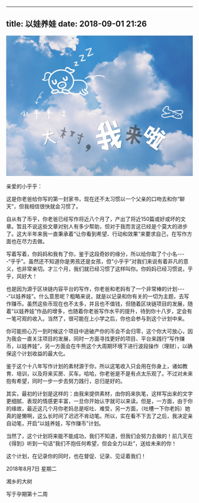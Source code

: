  ---
title: 以娃养娃
date: 2018-09-01 21:26
---

![](./_image/WechatIMG2959.jpeg)
 
亲爱的小乎乎：
 
这是你老爸给你写的第一封家书，现在还不太习惯以一个父亲的口吻去和你“聊天”，但我相信很快就会习惯了。
 
自从有了币乎，你老爸已经写作将近八个月了，产出了将近150篇或好或坏的文章。暂且不说这些文章对别人有多少帮助，但对于我而言这已经是个莫大的进步了。这大半年来我一直秉承着“让你看到希望、行动和效果”来要求自己，在写作方面也在尽力去做。
 
写着写着，你妈妈和我有了你，鉴于这段奇妙的缘分，所以给你取了个小名----“乎乎”。虽然还不知道你是男孩还是女孩，但“小乎乎”对我们来说有着非凡的意义，也非常亲切。才三个月，我们就已经习惯了这样叫你。你妈妈已经习惯说，乎乎，风好大！
 
也是因为源于区块链内容平台的写作，你老爸和老妈有了一个非常棒的计划----“以娃养娃”。什么意思呢？粗略来说，就是以记录和你有关的一切为主题，去写作赚币。虽然这些币现在也不太多，并且也不值钱，但随着区块链项目的发展，随着“以娃养娃”作品的增多，也随着你老爸写作水平的提升，待到你十八岁，定会有一笔可观的收入。当然了，很可能在上小学之后，你也会参与到这个计划中来。
 
你可能担心万一到时候这个项目中途破产你的币会不会归零，这个你大可放心，因为我会一直关注项目的发展，同时一方面寻找更好的项目、平台来践行“写作赚币，以娃养娃”，另一方面会在牛熊这个大周期环境下进行波段操作（理财），以确保这个计划收益的最大化。
 
鉴于这个十八年写作计划的素材源于你，所以这笔收入只会用在你身上，诸如教育、培训，以及将来买房、买车。哈哈，你老爸是不是有点太乐观了。不过对未来抱有希望，同时一步一步去努力践行，总归是好的。
 
其实，最初的计划是这样的：由我来提供素材，由你妈来执笔，这样写出来的文字更细腻、表现的情感更丰富，一旦你开始认字就可以来读。但是，一方面，由于你的缘故，最近这几个月你老妈总是呕吐、难受，另一方面，（吐槽一下你老妈）她真的是懒啊，这么长时间了迟迟不肯动笔。所以，实在看不下去了之后，我决定亲自动笔，开启“以娃养娃，写作赚币”计划。
 
当然了，这个计划将来能不能成功，我们不知道，但我们会努力去做的！前几天在《得到》听到一句话“我们不抱任何希望，但会全力以赴”，送给未来的你！
 
这个计划，在记录你的同时，也在督促、记录、见证着我们！
 
2018年8月7日 星期二
 
湘乡的大树
 
写于孕期第十二周